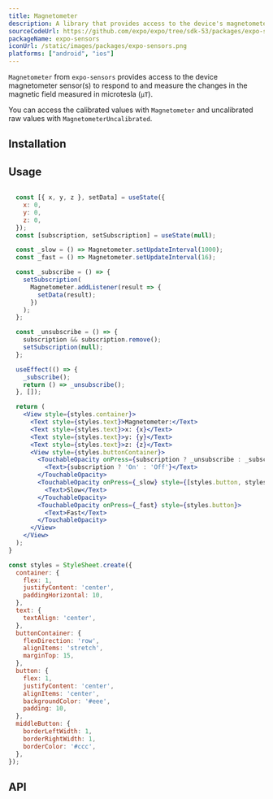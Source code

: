 ```yaml
---
title: Magnetometer
description: A library that provides access to the device's magnetometer sensor.
sourceCodeUrl: https://github.com/expo/expo/tree/sdk-53/packages/expo-sensors
packageName: expo-sensors
iconUrl: /static/images/packages/expo-sensors.png
platforms: ["android", "ios"]
---
```


`Magnetometer` from `expo-sensors` provides access to the device magnetometer sensor(s) to respond to and measure the changes in the magnetic field measured in microtesla (`μT`).

You can access the calibrated values with `Magnetometer` and uncalibrated raw values with `MagnetometerUncalibrated`.

## Installation

## Usage

```jsx

  const [{ x, y, z }, setData] = useState({
    x: 0,
    y: 0,
    z: 0,
  });
  const [subscription, setSubscription] = useState(null);

  const _slow = () => Magnetometer.setUpdateInterval(1000);
  const _fast = () => Magnetometer.setUpdateInterval(16);

  const _subscribe = () => {
    setSubscription(
      Magnetometer.addListener(result => {
        setData(result);
      })
    );
  };

  const _unsubscribe = () => {
    subscription && subscription.remove();
    setSubscription(null);
  };

  useEffect(() => {
    _subscribe();
    return () => _unsubscribe();
  }, []);

  return (
    <View style={styles.container}>
      <Text style={styles.text}>Magnetometer:</Text>
      <Text style={styles.text}>x: {x}</Text>
      <Text style={styles.text}>y: {y}</Text>
      <Text style={styles.text}>z: {z}</Text>
      <View style={styles.buttonContainer}>
        <TouchableOpacity onPress={subscription ? _unsubscribe : _subscribe} style={styles.button}>
          <Text>{subscription ? 'On' : 'Off'}</Text>
        </TouchableOpacity>
        <TouchableOpacity onPress={_slow} style={[styles.button, styles.middleButton]}>
          <Text>Slow</Text>
        </TouchableOpacity>
        <TouchableOpacity onPress={_fast} style={styles.button}>
          <Text>Fast</Text>
        </TouchableOpacity>
      </View>
    </View>
  );
}

const styles = StyleSheet.create({
  container: {
    flex: 1,
    justifyContent: 'center',
    paddingHorizontal: 10,
  },
  text: {
    textAlign: 'center',
  },
  buttonContainer: {
    flexDirection: 'row',
    alignItems: 'stretch',
    marginTop: 15,
  },
  button: {
    flex: 1,
    justifyContent: 'center',
    alignItems: 'center',
    backgroundColor: '#eee',
    padding: 10,
  },
  middleButton: {
    borderLeftWidth: 1,
    borderRightWidth: 1,
    borderColor: '#ccc',
  },
});
```

## API

```js

```